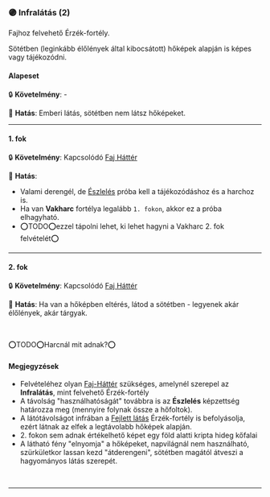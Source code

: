 ### 🟣 Infralátás (2)

<!-- tag: erzekfortely -->

Fajhoz felvehető Érzék-fortély.

Sötétben (leginkább élőlények által kibocsátott) hőképek alapján is képes vagy tájékozódni.
#### Alapeset

🔒 **Követelmény**:  -

🌟 **Hatás**: Emberi látás, sötétben nem látsz hőképeket.

---
#### 1. fok

🔒 **Követelmény**: Kapcsolódó [Faj Háttér](../022_faj_hatterek.md)

🌟 **Hatás**:
- Valami derengél, de [Észlelés](../kepzettsegek/eszleles.md) próba kell a tájékozódáshoz és a harchoz is.
- Ha van **Vakharc** fortélya legalább `1. fokon`, akkor ez a próba elhagyható.
- ⭕TODO⭕ezzel tápolni lehet, ki lehet hagyni a Vakharc 2. fok felvételét⭕


---
#### 2. fok

🔒 **Követelmény**: Kapcsolódó [Faj Háttér](../022_faj_hatterek.md)

🌟 **Hatás**: Ha van a hőképben eltérés, látod a sötétben - legyenek akár élőlények, akár tárgyak.

<br />

⭕TODO⭕Harcnál mit adnak?⭕

#### Megjegyzések

- Felvételéhez olyan [Faj-Háttér](../022_faj_hatterek.md) szükséges, amelynél szerepel az **Infralátás**, mint felvehető Érzék-fortély
- A távolság "használhatóságát" továbbra is az **Észlelés** képzettség határozza meg (mennyire folynak össze a hőfoltok).
- A látótávolságot infrában a [Fejlett látás](fejlett_latas.md) Érzék-fortély is befolyásolja, ezért látnak az elfek a legtávolabb hőképek alapján.
- &#8203;2. fokon sem adnak értékelhető képet egy föld alatti kripta hideg kőfalai
- A látható fény "elnyomja" a hőképeket, napvilágnál nem használható, szürkületkor lassan kezd "átderengeni", sötétben magától átveszi a hagyományos látás szerepét.

<br />

---
